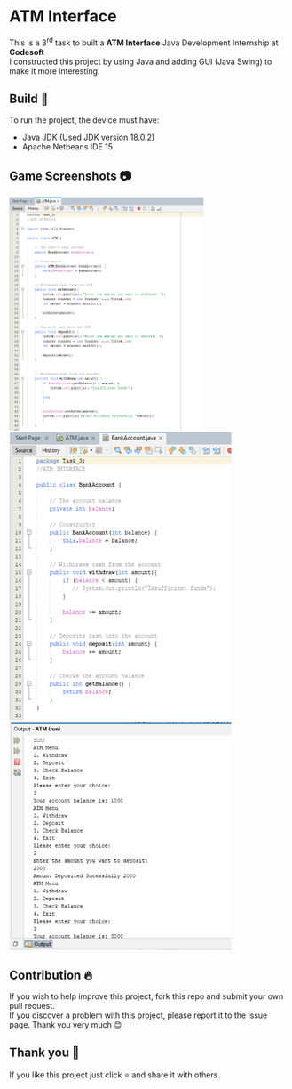 # **ATM Interface**

This is a 3<sup>rd</sup> task to built a <b>ATM Interface</b> Java Development Internship at <b>Codesoft
</b><br>
I constructed this project by using Java and adding GUI (Java Swing) to make it more interesting.

## **Build** 📜
 To run the project, the device must have:
 - Java JDK (Used JDK version 18.0.2)
 - Apache Netbeans IDE 15

## **Game Screenshots** 📷
<p float="left">
	<img src = "ATM/screenshots/Capture.PNG" width="350">
	<img src = "ATM/screenshots/Capture1.PNG" width="400">
 <img src = "ATM/screenshots/Capture3.PNG" width="400">
  
</p>

## **Contribution** 🔥
If you wish to help improve this project, fork this repo and submit your own pull request.<br> 
If you discover a problem with this project, please report it to the issue page. Thank you very much 😊

## **Thank you** 💖
If you like this project just click ⭐ and share it with others.
